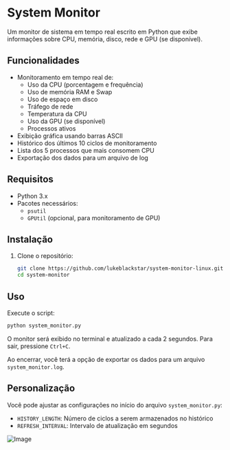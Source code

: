 # System Monitor

Um monitor de sistema em tempo real escrito em Python que exibe informações sobre CPU, memória, disco, rede e GPU (se disponível).

## Funcionalidades

- Monitoramento em tempo real de:
  - Uso da CPU (porcentagem e frequência)
  - Uso de memória RAM e Swap
  - Uso de espaço em disco
  - Tráfego de rede
  - Temperatura da CPU
  - Uso da GPU (se disponível)
  - Processos ativos
- Exibição gráfica usando barras ASCII
- Histórico dos últimos 10 ciclos de monitoramento
- Lista dos 5 processos que mais consomem CPU
- Exportação dos dados para um arquivo de log

## Requisitos

- Python 3.x
- Pacotes necessários:
  - `psutil`
  - `GPUtil` (opcional, para monitoramento de GPU)

## Instalação

1. Clone o repositório:
   ```bash
   git clone https://github.com/lukeblackstar/system-monitor-linux.git
   cd system-monitor
   ```
## Uso

Execute o script:
```bash
python system_monitor.py
```

O monitor será exibido no terminal e atualizado a cada 2 segundos. Para sair, pressione `Ctrl+C`.

Ao encerrar, você terá a opção de exportar os dados para um arquivo `system_monitor.log`.

## Personalização

Você pode ajustar as configurações no início do arquivo `system_monitor.py`:

- `HISTORY_LENGTH`: Número de ciclos a serem armazenados no histórico
- `REFRESH_INTERVAL`: Intervalo de atualização em segundos

![Image](https://github.com/user-attachments/assets/189ae55a-4b61-4535-b140-1747820e7fa6)

 
